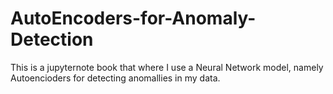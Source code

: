 # AutoEncoders-for-Anomaly-Detection

This is a jupyternote book that where I use a Neural Network model, namely Autoencioders for detecting anomallies in my data.

